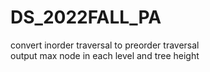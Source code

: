 # DS_2022FALL_PA  
convert inorder traversal to preorder traversal  
output max node in each level and tree height
